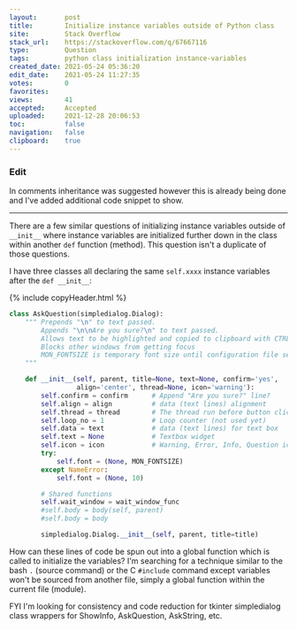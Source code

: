```yaml
---
layout:       post
title:        Initialize instance variables outside of Python class
site:         Stack Overflow
stack_url:    https://stackoverflow.com/q/67667116
type:         Question
tags:         python class initialization instance-variables
created_date: 2021-05-24 05:36:20
edit_date:    2021-05-24 11:27:35
votes:        0
favorites:    
views:        41
accepted:     Accepted
uploaded:     2021-12-28 20:06:53
toc:          false
navigation:   false
clipboard:    true
---
```


### Edit

In comments inheritance was suggested however this is already being done and I've added additional code snippet to show.


----------


There are a few similar questions of initializing instance variables outside of `__init__` where instance variables are initialized further down in the class within another `def` function (method). This question isn't a duplicate of those questions.

I have three classes all declaring the same `self.xxxx` instance variables after the `def __init__`:

{% include copyHeader.html %}
``` python
class AskQuestion(simpledialog.Dialog):
    """ Prepends "\n" to text passed.
        Appends "\n\nAre you sure?\n" to text passed.
        Allows text to be highlighted and copied to clipboard with CTRL+C.
        Blocks other windows from getting focus
        MON_FONTSIZE is temporary font size until configuration file set up.
    """

    def __init__(self, parent, title=None, text=None, confirm='yes',
                 align='center', thread=None, icon='warning'):
        self.confirm = confirm      # Append "Are you sure?" line?
        self.align = align          # data (text lines) alignment
        self.thread = thread        # The thread run before button click
        self.loop_no = 1            # Loop counter (not used yet)
        self.data = text            # data (text lines) for text box
        self.text = None            # Textbox widget
        self.icon = icon            # Warning, Error, Info, Question icons
        try:
            self.font = (None, MON_FONTSIZE)
        except NameError:
            self.font = (None, 10)

        # Shared functions
        self.wait_window = wait_window_func
        #self.body = body(self, parent)
        #self.body = body

        simpledialog.Dialog.__init__(self, parent, title=title)
```

How can these lines of code be spun out into a global function which is called to initialize the variables? I'm searching for a technique similar to the bash `.` (source command) or the C `#include` command except variables won't be sourced from another file, simply a global function within the current file (module).

FYI I'm looking for consistency and code reduction for tkinter simpledialog class wrappers for ShowInfo, AskQuestion, AskString, etc.
